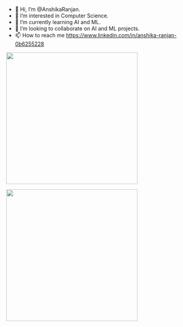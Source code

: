 - 👋 Hi, I’m @AnshikaRanjan.
- 👀 I’m interested in Computer Science.
- 🌱 I’m currently learning AI and ML.
- 💞️ I’m looking to collaborate on AI and ML projects.
- 📫 How to reach me https://www.linkedin.com/in/anshika-ranjan-0b6255228

<p>
<img src="https://api.vaunt.dev/v1/github/entities/AnshikaRanjan/achievements?format=svg&limit=3" width="350" />
</p>
<p>
    <a href="https://vaunt.dev">
        <img src="https://api.vaunt.dev/v1/github/entities/AnshikaRanjan/contributions?format=svg" width="350" />
    </a>
</p>


